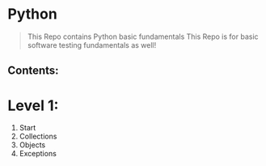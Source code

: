 # Python
> This Repo contains Python basic fundamentals
> This Repo is for basic software testing fundamentals as well! 

## Contents:

# Level 1:
1. Start
2. Collections
3. Objects 
4. Exceptions
